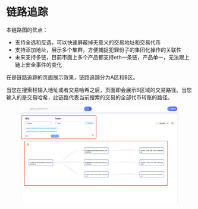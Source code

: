 # 链路追踪

本链路图的优点：

* 支持全选和反选，可以快速屏蔽掉无意义的交易地址和交易代币
* 支持添加地址，展示多个集群，方便捕捉犯罪份子的集团化操作的关联性
* 未来支持多链，目前市面上多个产品都支持eth一条链，产品单一，无法跟上链上安全事件的变化



在是链路追踪的页面展示效果，链路追踪分为A区和B区。

当您在搜索栏输入地址或者交易哈希之后，页面即会展示B区域的交易路径。当您输入的是交易哈希，此链路代表当前搜索的交易的全部代币转账的路径。

<figure><img src="../.gitbook/assets/image (17).png" alt=""><figcaption></figcaption></figure>
